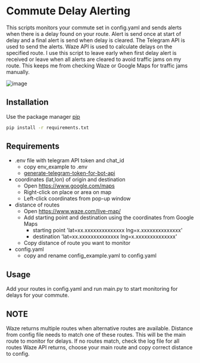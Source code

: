 # Commute Delay Alerting

This scripts monitors your commute set in config.yaml and sends alerts when there is a delay found on your
route. Alert is send once at start of delay and a final alert is send when delay is cleared. The Telegram API is used to 
send the alerts. Waze API is used to calculate delays on the specified route. I use this script to leave early when first 
delay alert is received or leave when all alerts are cleared to avoid traffic jams on my route. This keeps me from 
checking Waze or Google Maps for traffic jams manually.

![image](https://user-images.githubusercontent.com/25078202/222752347-b17420af-39b6-4843-9468-a9c8cc6f7d8f.png)

## Installation

Use the package manager [pip](https://pip.pypa.io/en/stable/)

```bash
pip install -r requirements.txt
```

## Requirements

- .env file with telegram API token and chat_id 
  - copy env_example to .env
  - [generate-telegram-token-for-bot-api](https://medium.com/geekculture/generate-telegram-token-for-bot-api-d26faf9bf064)
- coordinates (lat,lon) of origin and destination
  - Open https://www.google.com/maps
  - Right-click on place or area on map
  - Left-click coordinates from pop-up window
- distance of routes
  - Open https://www.waze.com/live-map/
  - Add starting point and destination using the coordinates from Google Maps
    - starting point  'lat=xx.xxxxxxxxxxxxxx lng=x.xxxxxxxxxxxxxx'
    - destination 'lat=xx.xxxxxxxxxxxxxx lng=x.xxxxxxxxxxxxxx'
  - Copy distance of route you want to monitor
- config.yaml
  - copy and rename config_example.yaml to config.yaml
  
## Usage

Add your routes in config.yaml and run main.py to start monitoring for delays for your commute.

## NOTE

Waze returns multiple routes when alternative routes are available. Distance from config file needs to match one of
these routes. This will be the main route to monitor for delays. If no routes match, check the log file for all routes 
Waze API returns, choose your main route and copy correct distance to config.
